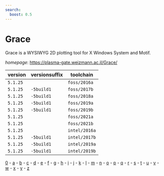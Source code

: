 ```yaml
---
search:
  boost: 0.5
---
```

# Grace

Grace is a WYSIWYG 2D plotting tool for X Windows System and Motif.

*homepage*: <https://plasma-gate.weizmann.ac.il/Grace/>

version | versionsuffix | toolchain
--------|---------------|----------
``5.1.25`` |  | ``foss/2016a``
``5.1.25`` | ``-5build1`` | ``foss/2017b``
``5.1.25`` | ``-5build1`` | ``foss/2018a``
``5.1.25`` | ``-5build1`` | ``foss/2019a``
``5.1.25`` | ``-5build1`` | ``foss/2019b``
``5.1.25`` |  | ``foss/2021a``
``5.1.25`` |  | ``foss/2021b``
``5.1.25`` |  | ``intel/2016a``
``5.1.25`` | ``-5build1`` | ``intel/2017b``
``5.1.25`` | ``-5build1`` | ``intel/2019a``
``5.1.25`` | ``-5build1`` | ``intel/2019b``

[0](../0/index.md) - [a](../a/index.md) - [b](../b/index.md) - [c](../c/index.md) - [d](../d/index.md) - [e](../e/index.md) - [f](../f/index.md) - [g](../g/index.md) - [h](../h/index.md) - [i](../i/index.md) - [j](../j/index.md) - [k](../k/index.md) - [l](../l/index.md) - [m](../m/index.md) - [n](../n/index.md) - [o](../o/index.md) - [p](../p/index.md) - [q](../q/index.md) - [r](../r/index.md) - [s](../s/index.md) - [t](../t/index.md) - [u](../u/index.md) - [v](../v/index.md) - [w](../w/index.md) - [x](../x/index.md) - [y](../y/index.md) - [z](../z/index.md)

